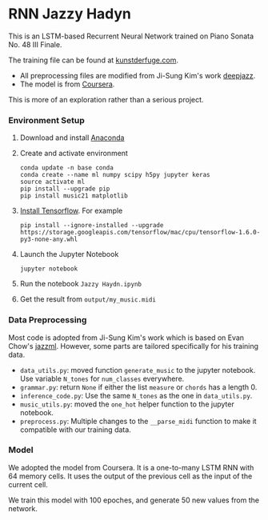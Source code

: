 # RNN Jazzy Hadyn
This is an LSTM-based Recurrent Neural Network trained on Piano Sonata No. 48 III Finale. 

The training file can be found at [kunstderfuge.com](http://www.kunstderfuge.com/haydn.htm).

* All preprocessing files are modified from Ji-Sung Kim's work [deepjazz](https://github.com/jisungk/deepjazz).
* The model is from [Coursera](https://www.coursera.org/learn/nlp-sequence-models/notebook/cxJXc/jazz-improvisation-with-lstm).

This is more of an exploration rather than a serious project.

### Environment Setup

1. Download and install [Anaconda](https://www.anaconda.com/download/)

2. Create and activate environment

    ```shell
    conda update -n base conda
    conda create --name ml numpy scipy h5py jupyter keras
    source activate ml
    pip install --upgrade pip
    pip install music21 matplotlib
    ```

3. [Install Tensorflow](https://www.tensorflow.org/install). For example

    ```shell
    pip install --ignore-installed --upgrade https://storage.googleapis.com/tensorflow/mac/cpu/tensorflow-1.6.0-py3-none-any.whl
    ```

4. Launch the Jupyter Notebook

    ```shell
    jupyter notebook
    ```

5. Run the notebook `Jazzy Haydn.ipynb`

6. Get the result from `output/my_music.midi`

### Data Preprocessing
Most code is adopted from Ji-Sung Kim's work which is based on Evan Chow's [jazzml](https://github.com/evancchow/jazzml). 
However, some parts are tailored specifically for his training data.

* `data_utils.py`: moved function `generate_music` to the jupyter notebook. Use variable `N_tones` for `num_classes` everywhere.
* `grammar.py`: return `None` if either the list `measure` or `chords` has a length 0.
* `inference_code.py`: Use the same `N_tones` as the one in `data_utils.py`.
* `music_utils.py`: moved the `one_hot` helper function to the jupyter notebook.
* `preprocess.py`: Multiple changes to the `__parse_midi` function to make it compatible with our training data.

### Model
We adopted the model from Coursera. It is a one-to-many LSTM RNN with 64 memory cells. It uses the output of the previous cell as the input of the current cell.

We train this model with 100 epoches, and generate 50 new values from the network.
